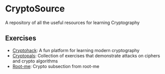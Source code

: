 # CryptoSource
A repository of all the useful resources for learning Cryptography

## Exercises
* [Cryptohack](https://cryptohack.org): A fun platform for learning modern cryptography
* [Cryptopals](https://cryptopals.com): Collection of exercises that demonstrate attacks on ciphers and crypto algorithms
* [Root-me](https://www.root-me.org/en/Challenges/Cryptanalysis/): Crypto subsection from root-me

